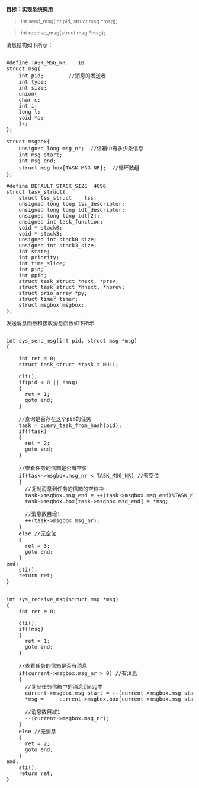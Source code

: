 **目标：实现系统调用**

> int send_msg(int pid, struct msg *msg);

> int receive_msg(struct msg *msg);


消息结构如下所示：

<pre name="code" class="c"> 
#define TASK_MSG_NR    10
struct msg{
    int pid;        //消息的发送者
    int type;
    int size;
    union{
    char c;
    int i;
    long l;
    void *p;
    }x;
};

struct msgbox{
    unsigned long msg_nr;  //信箱中有多少条信息
    int msg_start;
    int msg_end;
    struct msg box[TASK_MSG_NR];  //循环数组
};

#define DEFAULT_STACK_SIZE  4096
struct task_struct{
    struct tss_struct    tss;
    unsigned long long tss_descriptor;
    unsigned long long ldt_descriptor;
    unsigned long long ldt[2];
    unsigned int task_function;
    void * stack0;
    void * stack3;
    unsigned int stack0_size;
    unsigned int stack3_size;
    int state;
    int priority;
    int time_slice;
    int pid;
    int ppid;
    struct task_struct *next, *prev;
    struct task_struct *hnext, *hprev;
    struct prio_array *py;
    struct timer timer;
    struct msgbox msgbox;
};
</pre>

发送消息函数和接收消息函数如下所示

<pre name="code" class="c"> 
int sys_send_msg(int pid, struct msg *msg)
{
    
    int ret = 0;
    struct task_struct *task = NULL;

    cli();
    if(pid < 0 || !msg)
    {
      ret = 1;
      goto end;
    }
    
    //查询是否存在这个pid的任务
    task = query_task_from_hash(pid);
    if(!task)
    {
      ret = 2;
      goto end;
    }

    //查看任务的信箱是否有空位
    if(task->msgbox.msg_nr < TASK_MSG_NR) //有空位
    {
      //复制消息到任务的信箱的空位中
      task->msgbox.msg_end = ++(task->msgbox.msg_end)%TASK_MSG_NR;
      task->msgbox.box[task->msgbox.msg_end] = *msg;

      //消息数目增1
      ++(task->msgbox.msg_nr); 
    }
    else //无空位
    {
      ret = 3;
      goto end;
    }
end:
    sti();
    return ret;
}


int sys_receive_msg(struct msg *msg)
{
    int ret = 0;

    cli();
    if(!msg)
    {
      ret = 1;
      goto end;
    }

    //查看任务的信箱是否有消息
    if(current->msgbox.msg_nr > 0) //有消息
    {
      //复制任务信箱中的消息到msg中
      current->msgbox.msg_start = ++(current->msgbox.msg_start)%TASK_MSG_NR;
      *msg =     current->msgbox.box[current->msgbox.msg_start];

      //消息数目减1
      --(current->msgbox.msg_nr); 
    }
    else //无消息
    {
      ret = 2;
      goto end;
    }
end:
    sti();
    return ret;
}
</pre>



